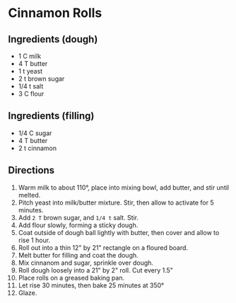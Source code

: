 # Cinnamon Rolls

## Ingredients (dough)
*	1		C	milk
*	4		T	butter
*	1		t	yeast
*	2		t	brown sugar
*	1/4		t	salt
*	3		C	flour

## Ingredients (filling)
*	1/4		C	sugar
*	4		T	butter
*	2		t	cinnamon

## Directions
1.	Warm milk to about 110°, place into mixing bowl, add butter, and stir until melted.
2.	Pitch yeast into milk/butter mixture. Stir, then allow to activate for 5 minutes.
3.	Add `2 T` brown sugar, and `1/4 t` salt. Stir.
4.	Add flour slowly, forming a sticky dough.
5.	Coat outside of dough ball lightly with butter, then cover and allow to rise 1 hour.
6.	Roll out into a thin 12" by 21" rectangle on a floured board.
7.	Melt butter for filling and coat the dough.
8.	Mix cinnanom and sugar, sprinkle over dough.
9.	Roll dough loosely into a 21" by 2" roll. Cut every 1.5"
10.	Place rolls on a greased baking pan.
11.	Let rise 30 minutes, then bake 25 minutes at 350°
12.	Glaze.
